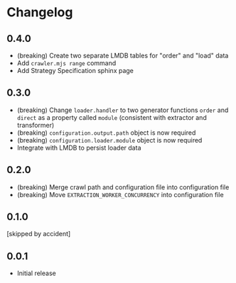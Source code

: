 # Changelog

## 0.4.0

- (breaking) Create two separate LMDB tables for "order" and "load" data
- Add `crawler.mjs range` command
- Add Strategy Specification sphinx page

## 0.3.0

- (breaking) Change `loader.handler` to two generator functions `order` and
  `direct` as a property called `module` (consistent with extractor and
  transformer)
- (breaking) `configuration.output.path` object is now required
- (breaking) `configuration.loader.module` object is now required
- Integrate with LMDB to persist loader data

## 0.2.0

- (breaking) Merge crawl path and configuration file into configuration file
- (breaking) Move `EXTRACTION_WORKER_CONCURRENCY` into configuration file

## 0.1.0

[skipped by accident]

## 0.0.1

- Initial release

